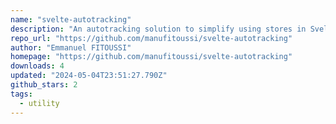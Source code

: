 ```yaml
---
name: "svelte-autotracking"
description: "An autotracking solution to simplify using stores in Svelte with class objects"
repo_url: "https://github.com/manufitoussi/svelte-autotracking"
author: "Emmanuel FITOUSSI"
homepage: "https://github.com/manufitoussi/svelte-autotracking"
downloads: 4
updated: "2024-05-04T23:51:27.790Z"
github_stars: 2
tags: 
  - utility
---
```

